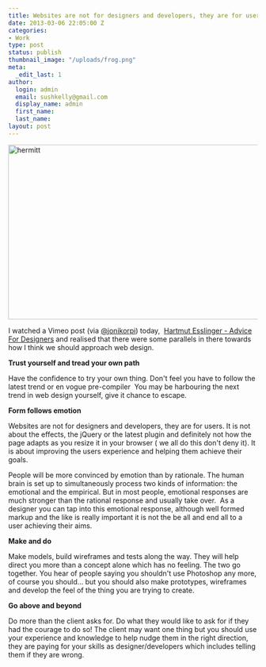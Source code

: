 ```yaml
---
title: Websites are not for designers and developers, they are for users
date: 2013-03-06 22:05:00 Z
categories:
- Work
type: post
status: publish
thumbnail_image: "/uploads/frog.png"
meta:
  _edit_last: 1
author:
  login: admin
  email: sushkelly@gmail.com
  display_name: admin
  first_name: 
  last_name: 
layout: post
---
```



<p><img class="alignnone size-full wp-image-430" alt="hermitt" src="{{ site.baseurl }}/assets/hermitt.jpg" width="900" height="352" /></p>
<p>I watched a Vimeo post (via <a href="https://twitter.com/jonikorpi" target="_blank">@jonikorpi</a>) today,  <a href="http://vimeo.com/59679411" target="_blank">Hartmut Esslinger - Advice For Designers</a> and realised that there were some parallels in there towards how I think we should approach web design.</p><!--more-->
<p><strong>Trust yourself and tread your own path</strong></p>
<p>Have the confidence to try your own thing. Don't feel you have to follow the latest trend or en vogue pre-compiler  You may be harbouring the next trend in web design yourself, give it chance to escape.</p>
<p><strong>Form follows emotion</strong></p>
<p>Websites are not for designers and developers, they are for users. It is not about the effects, the jQuery or the latest plugin and definitely not how the page adapts as you resize it in your browser ( we all do this don't deny it). It is about improving the users experience and helping them achieve their goals.</p>
<p>People will be more convinced by emotion than by rationale. The human brain is set up to simultaneously process two kinds of information: the emotional and the empirical. But in most people, emotional responses are much stronger than the rational response and usually take over.  As a designer you can tap into this emotional response, although well formed markup and the like is really important it is not the be all and end all to a user achieving their aims.</p>
<p><strong>Make and do</strong></p>
<p>Make models, build wireframes and tests along the way. They will help direct you more than a concept alone which has no feeling. The two go together. You hear of people saying you shouldn't use Photoshop any more, of course you should... but you should also make prototypes, wireframes and develop the feel of the thing you are trying to create.</p>
<p><strong>Go above and beyond </strong></p>
<p>Do more than the client asks for. Do what they would like to ask for if they had the courage to do so! The client may want one thing but you should use your experience and knowledge to help nudge them in the right direction, they are paying for your skills as designer/developers which includes telling them if they are wrong.</p>
<p>&nbsp;</p>
